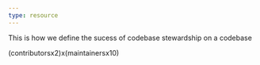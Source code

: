 ```yaml
---
type: resource
---
```


This is how we define the sucess of codebase stewardship on a codebase 

(contributorsx2)x(maintainersx10)